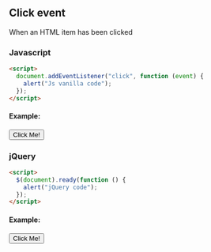 ## Click event

When an HTML item has been clicked

### Javascript

```html
<script>
  document.addEventListener("click", function (event) {
    alert("Js vanilla code");
  });
</script>
```

#### Example:

<button class="e1Js">Click Me!</button>

### jQuery

```html
<script>
  $(document).ready(function () {
    alert("jQuery code");
  });
</script>
```

#### Example:

<button class="e1JQuery">Click Me!</button>
